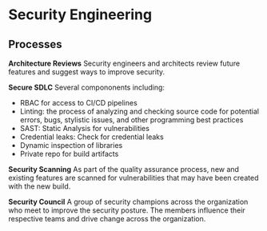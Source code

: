 # Security Engineering


## Processes
**Architecture Reviews**
Security engineers and architects review future features and suggest ways to improve security. 

**Secure SDLC**
Several compononents including: 
- RBAC for access to CI/CD pipelines
- Linting:  the process of analyzing and checking source code for potential errors, bugs, stylistic issues, and other programming best practices
- SAST: Static Analysis for vulnerabilities
- Credential leaks: Check for credential leaks
- Dynamic inspection of libraries
- Private repo for build artifacts

**Security Scanning**
As part of the quality assurance process, new and existing features are scanned for vulnerabilities that may have been created with the new build. 

**Security Council**
A group of security champions across the organization who meet to improve the security posture. The members influence their respective 
teams and drive change across the organization. 
